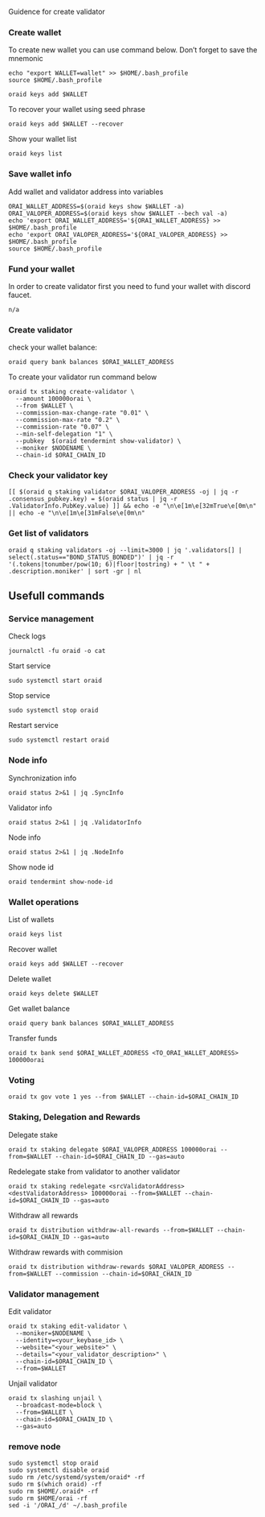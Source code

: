 Guidence for create validator

### Create wallet
To create new wallet you can use command below. Don’t forget to save the mnemonic
```
echo "export WALLET=wallet" >> $HOME/.bash_profile
source $HOME/.bash_profile

oraid keys add $WALLET
```

To recover your wallet using seed phrase
```
oraid keys add $WALLET --recover
```

Show your wallet list
```
oraid keys list
```

### Save wallet info
Add wallet and validator address into variables 
```
ORAI_WALLET_ADDRESS=$(oraid keys show $WALLET -a)
ORAI_VALOPER_ADDRESS=$(oraid keys show $WALLET --bech val -a)
echo 'export ORAI_WALLET_ADDRESS='${ORAI_WALLET_ADDRESS} >> $HOME/.bash_profile
echo 'export ORAI_VALOPER_ADDRESS='${ORAI_VALOPER_ADDRESS} >> $HOME/.bash_profile
source $HOME/.bash_profile
```

### Fund your wallet
In order to create validator first you need to fund your wallet with discord faucet.
```
n/a
```

### Create validator

check your wallet balance:
```
oraid query bank balances $ORAI_WALLET_ADDRESS
```
To create your validator run command below
```
oraid tx staking create-validator \
  --amount 100000orai \
  --from $WALLET \
  --commission-max-change-rate "0.01" \
  --commission-max-rate "0.2" \
  --commission-rate "0.07" \
  --min-self-delegation "1" \
  --pubkey  $(oraid tendermint show-validator) \
  --moniker $NODENAME \
  --chain-id $ORAI_CHAIN_ID
```

### Check your validator key
```
[[ $(oraid q staking validator $ORAI_VALOPER_ADDRESS -oj | jq -r .consensus_pubkey.key) = $(oraid status | jq -r .ValidatorInfo.PubKey.value) ]] && echo -e "\n\e[1m\e[32mTrue\e[0m\n" || echo -e "\n\e[1m\e[31mFalse\e[0m\n"
```

### Get list of validators
```
oraid q staking validators -oj --limit=3000 | jq '.validators[] | select(.status=="BOND_STATUS_BONDED")' | jq -r '(.tokens|tonumber/pow(10; 6)|floor|tostring) + " \t " + .description.moniker' | sort -gr | nl
```

## Usefull commands
### Service management
Check logs
```
journalctl -fu oraid -o cat
```

Start service
```
sudo systemctl start oraid
```

Stop service
```
sudo systemctl stop oraid
```

Restart service
```
sudo systemctl restart oraid
```

### Node info
Synchronization info
```
oraid status 2>&1 | jq .SyncInfo
```

Validator info
```
oraid status 2>&1 | jq .ValidatorInfo
```

Node info
```
oraid status 2>&1 | jq .NodeInfo
```

Show node id
```
oraid tendermint show-node-id
```

### Wallet operations
List of wallets
```
oraid keys list
```

Recover wallet
```
oraid keys add $WALLET --recover
```

Delete wallet
```
oraid keys delete $WALLET
```

Get wallet balance
```
oraid query bank balances $ORAI_WALLET_ADDRESS
```

Transfer funds
```
oraid tx bank send $ORAI_WALLET_ADDRESS <TO_ORAI_WALLET_ADDRESS> 100000orai
```

### Voting
```
oraid tx gov vote 1 yes --from $WALLET --chain-id=$ORAI_CHAIN_ID
```

### Staking, Delegation and Rewards
Delegate stake
```
oraid tx staking delegate $ORAI_VALOPER_ADDRESS 100000orai --from=$WALLET --chain-id=$ORAI_CHAIN_ID --gas=auto
```

Redelegate stake from validator to another validator
```
oraid tx staking redelegate <srcValidatorAddress> <destValidatorAddress> 100000orai --from=$WALLET --chain-id=$ORAI_CHAIN_ID --gas=auto
```

Withdraw all rewards
```
oraid tx distribution withdraw-all-rewards --from=$WALLET --chain-id=$ORAI_CHAIN_ID --gas=auto
```

Withdraw rewards with commision
```
oraid tx distribution withdraw-rewards $ORAI_VALOPER_ADDRESS --from=$WALLET --commission --chain-id=$ORAI_CHAIN_ID
```

### Validator management
Edit validator
```
oraid tx staking edit-validator \
  --moniker=$NODENAME \
  --identity=<your_keybase_id> \
  --website="<your_website>" \
  --details="<your_validator_description>" \
  --chain-id=$ORAI_CHAIN_ID \
  --from=$WALLET
```

Unjail validator
```
oraid tx slashing unjail \
  --broadcast-mode=block \
  --from=$WALLET \
  --chain-id=$ORAI_CHAIN_ID \
  --gas=auto
```
### remove node
```
sudo systemctl stop oraid
sudo systemctl disable oraid
sudo rm /etc/systemd/system/oraid* -rf
sudo rm $(which oraid) -rf
sudo rm $HOME/.oraid* -rf
sudo rm $HOME/orai -rf
sed -i '/ORAI_/d' ~/.bash_profile

```

